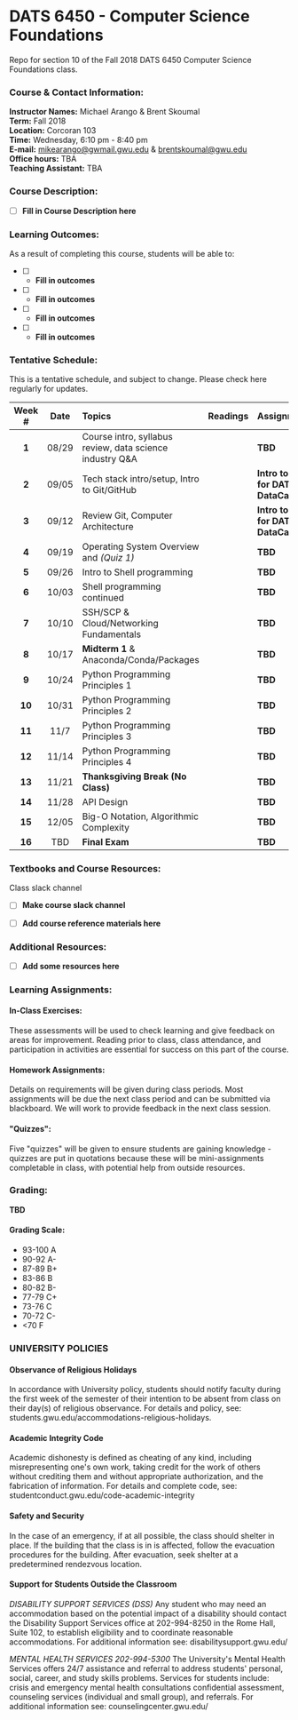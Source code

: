 # DATS 6450 - Computer Science Foundations

Repo for section 10 of the Fall 2018 DATS 6450 Computer Science Foundations class.

### Course & Contact Information:

**Instructor Names:** Michael Arango & Brent Skoumal \
**Term:** Fall 2018 \
**Location:** Corcoran 103 \
**Time:** Wednesday, 6:10 pm - 8:40 pm \
**E-mail:** mikearango@gwmail.gwu.edu & brentskoumal@gwu.edu \
**Office hours:** TBA \
**Teaching Assistant:** TBA 
###  Course Description:

- [ ] **Fill in Course Description here**

### Learning Outcomes:

 As a result of completing this course, students will be able to:
 - [ ] - **Fill in outcomes**
 - [ ] - **Fill in outcomes**
 - [ ] - **Fill in outcomes**
 - [ ] - **Fill in outcomes**

### Tentative Schedule:
This is a tentative schedule, and subject to change. Please check here regularly for updates.

| Week # |Date   | Topics | Readings | Assignments |
| :----: |:----: |:-------|:---------|:------------|
| **1**  | 08/29 | Course intro, syllabus review, data science industry Q&A |  | **TBD** |
| **2**  | 09/05 | Tech stack intro/setup, Intro to Git/GitHub              |  | **Intro to Git for DATS on DataCamp** |
| **3**  | 09/12 | Review Git, Computer Architecture                        |  | **Intro to Git for DATS on DataCamp** |
| **4**  | 09/19 | Operating System Overview and *(Quiz 1)*                 |  | **TBD** |
| **5**  | 09/26 | Intro to Shell programming                               |  | **TBD** |
| **6**  | 10/03 | Shell programming continued                              |  | **TBD** |
| **7**  | 10/10 | SSH/SCP & Cloud/Networking Fundamentals                  |  | **TBD** |
| **8**  | 10/17 | **Midterm 1** & Anaconda/Conda/Packages                  |  | **TBD** |
| **9**  | 10/24 | Python Programming Principles 1                          |  | **TBD** | 
| **10** | 10/31 | Python Programming Principles 2                          |  | **TBD** | 
| **11** | 11/7  | Python Programming Principles 3                          |  | **TBD** |
| **12** | 11/14 | Python Programming Principles 4                          |  | **TBD** |
| **13** | 11/21 | **Thanksgiving Break (No Class)**                        |  | **TBD** |
| **14** | 11/28 | API Design                                               |  | **TBD** |
| **15** | 12/05 | Big-O Notation, Algorithmic Complexity                   |  | **TBD** |
| **16** | TBD   | **Final Exam**                                           |  | **TBD** |

### Textbooks and Course Resources:

Class slack channel 
- [ ] **Make course slack channel**

- [ ] **Add course reference materials here**

### Additional Resources:

- [ ] **Add some resources here**

### Learning Assignments:

#### In-Class Exercises:
 These assessments will be used to check learning and give feedback on areas for improvement. Reading prior to class, class attendance, and participation in activities are essential for success on this part of the course.
 
#### Homework Assignments:
 Details on requirements will be given during class periods. Most assignments will be due the next class period and can be submitted via blackboard. We will work to provide feedback in the next class session. 
 

#### "Quizzes": 
Five "quizzes" will be given to ensure students are gaining knowledge - quizzes are put in quotations because these will be mini-assignments completable in class, with potential help from outside resources.

### Grading:
**TBD**


#### Grading Scale:

 - 93-100 A
 - 90-92 A- 
 - 87-89 B+
 - 83-86 B 
 - 80-82 B- 
 - 77-79 C+ 
 - 73-76 C 
 - 70-72 C- 
 - <70 F

###  UNIVERSITY POLICIES

#### Observance of Religious Holidays 
In accordance with University policy, students should notify faculty during the first week of the semester of their intention to be absent from class on their day(s) of religious observance. 
For details and policy, see: students.gwu.edu/accommodations-religious-holidays.

#### Academic Integrity Code

Academic dishonesty is defined as cheating of any kind, including misrepresenting one's own work, taking credit for the work of others without crediting them and without appropriate authorization, and the fabrication of information. 
For details and complete code, see: studentconduct.gwu.edu/code-academic-integrity

#### Safety and Security

In the case of an emergency, if at all possible, the class should shelter in place. If the building that the class is in is affected, follow the evacuation procedures for the building. After evacuation, seek shelter at a predetermined rendezvous location.

#### Support for Students Outside the Classroom

*DISABILITY SUPPORT SERVICES (DSS)*
Any student who may need an accommodation based on the potential impact of a disability should contact the Disability Support Services office at 202-994-8250 in the Rome Hall, Suite 102, to establish eligibility and to coordinate reasonable accommodations. 
For additional information see: disabilitysupport.gwu.edu/

*MENTAL HEALTH SERVICES  202-994-5300*
The University's Mental Health Services offers 24/7 assistance and referral to address students' personal, social, career, and study skills problems. Services for students include: crisis and emergency mental health consultations confidential assessment, counseling services (individual and small group), and referrals. 
For additional information see: counselingcenter.gwu.edu/ 

